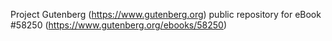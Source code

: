 Project Gutenberg (https://www.gutenberg.org) public repository for
eBook #58250 (https://www.gutenberg.org/ebooks/58250)
